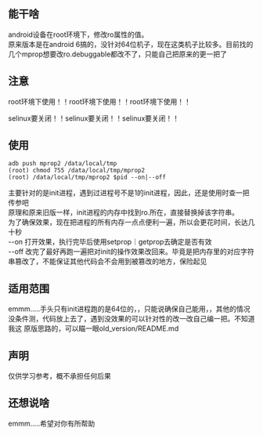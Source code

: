 ## 能干啥
android设备在root环境下，修改ro属性的值。  
原来版本是在android 6搞的，没针对64位机子，现在这类机子比较多。目前找的几个mprop想要改ro.debuggable都改不了，只能自己把原来的更一把了

## 注意
root环境下使用！！root环境下使用！！root环境下使用！！  

selinux要关闭！！selinux要关闭！！selinux要关闭！！  

## 使用
```
adb push mprop2 /data/local/tmp
(root) chmod 755 /data/local/tmp/mprop2
(root) /data/local/tmp/mprop2 $pid --on|--off
```
主要针对的是init进程，遇到过进程号不是1的init进程，因此，还是使用时查一把传参吧  
原理和原来旧版一样，init进程的内存中找到ro.所在，直接替换掉该字符串。  
为了确保效果，现在把进程的所有内存一点点便利一遍，所以会更花时间，长达几十秒  
--on 打开效果，执行完毕后使用setprop｜getprop去确定是否有效  
--off 改完了最好再跑一遍把对init的操作效果改回来。毕竟是把内存里的对应字符串篡改了，不能保证其他代码会不会用到被篡改的地方，保险起见  

## 适用范围
emmm.....手头只有init进程跑的是64位的，，只能说确保自己能用，，其他的情况没条件测，代码放上去了，遇到没效果的可以针对性的改一改自己编一把。不知道我这  原版思路的，可以瞄一眼old_version/README.md 

## 声明
仅供学习参考，概不承担任何后果

## 还想说啥
emmm.....希望对你有所帮助
